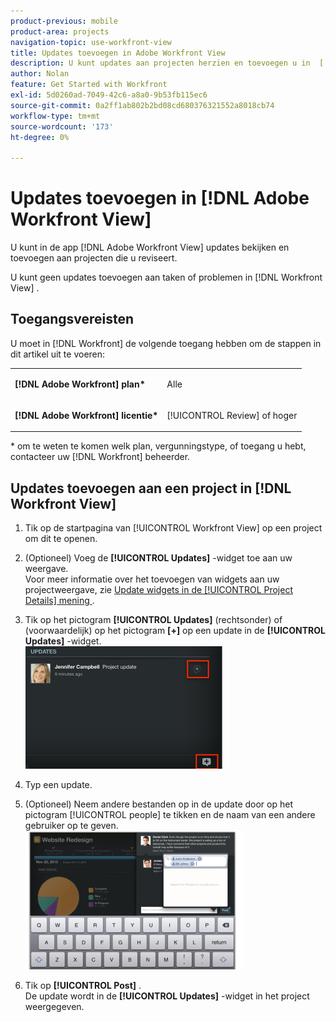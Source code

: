 ```yaml
---
product-previous: mobile
product-area: projects
navigation-topic: use-workfront-view
title: Updates toevoegen in Adobe Workfront View
description: U kunt updates aan projecten herzien en toevoegen u in  [!DNL Adobe Workfront]  app van de Mening herzien.
author: Nolan
feature: Get Started with Workfront
exl-id: 5d0260ad-7049-42c6-a8a0-9b53fb115ec6
source-git-commit: 0a2ff1ab802b2bd08cd680376321552a8018cb74
workflow-type: tm+mt
source-wordcount: '173'
ht-degree: 0%

---
```


# Updates toevoegen in [!DNL Adobe Workfront View]

U kunt in de app [!DNL Adobe Workfront View] updates bekijken en toevoegen aan projecten die u reviseert.

U kunt geen updates toevoegen aan taken of problemen in [!DNL Workfront View] .

## Toegangsvereisten

U moet in [!DNL Workfront] de volgende toegang hebben om de stappen in dit artikel uit te voeren:

<table style="table-layout:auto"> 
 <col> 
 </col> 
 <col> 
 </col> 
 <tbody> 
  <tr> 
   <td role="rowheader"><strong>[!DNL Adobe Workfront] plan*</strong></td> 
   <td> <p>Alle</p> </td> 
  </tr> 
  <tr> 
   <td role="rowheader"><strong>[!DNL Adobe Workfront] licentie*</strong></td> 
   <td> <p>[!UICONTROL Review] of hoger</p> </td> 
  </tr> 
 </tbody> 
</table>

&#42; om te weten te komen welk plan, vergunningstype, of toegang u hebt, contacteer uw [!DNL Workfront] beheerder.

## Updates toevoegen aan een project in [!DNL Workfront View]

1. Tik op de startpagina van [!UICONTROL Workfront View] op een project om dit te openen.
1. (Optioneel) Voeg de **[!UICONTROL Updates]** -widget toe aan uw weergave.\
   Voor meer informatie over het toevoegen van widgets aan uw projectweergave, zie [ Update widgets in de [!UICONTROL Project Details] mening ](../../../workfront-basics/mobile-apps/using-workfront-view/update-widgets-in-workfront-view.md).

1. Tik op het pictogram **[!UICONTROL Updates]** (rechtsonder) of (voorwaardelijk) op het pictogram **[+]** op een update in de **[!UICONTROL Updates]** -widget.\
   ![[!DNL workfront_view_updates_icon].png ](assets/workfront-view-updates-icon-315x196.png)

1. Typ een update.
1. (Optioneel) Neem andere bestanden op in de update door op het pictogram [!UICONTROL people] te tikken en de naam van een andere gebruiker op te geven.\
   ![ Updates in mobiele app ](assets/screen-shot-2014-002-21-at-2.57.44-pm-350x222.png)

1. Tik op **[!UICONTROL Post]** .\
   De update wordt in de **[!UICONTROL Updates]** -widget in het project weergegeven.

